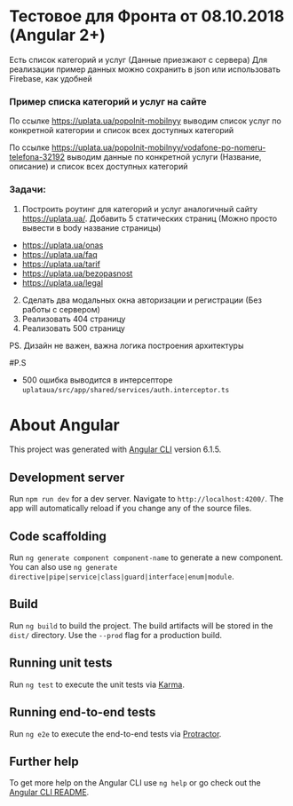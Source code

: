 # Тестовое для Фронта от 08.10.2018 (Angular 2+)

Есть список категорий и услуг (Данные приезжают с сервера)
Для реализации пример данных можно сохранить в json или использовать Firebase, как удобней

### Пример списка категорий и услуг на сайте
По ссылке https://uplata.ua/popolnit-mobilnyy  выводим список услуг по конкретной категории и список всех доступных категорий

По ссылке https://uplata.ua/popolnit-mobilnyy/vodafone-po-nomeru-telefona-32192 выводим данные по конкретной услуги (Название, описание) и список всех доступных категорий

### Задачи:

1. Построить роутинг для категорий и услуг аналогичный сайту https://uplata.ua/. Добавить 5 статических страниц (Можно просто вывести в body название страницы)
- https://uplata.ua/onas
- https://uplata.ua/faq
- https://uplata.ua/tarif
- https://uplata.ua/bezopasnost
- https://uplata.ua/legal

2. Сделать два модальных окна авторизации и регистрации (Без работы с сервером)
3. Реализовать 404 страницу
4. Реализовать 500 страницу

PS. Дизайн не важен, важна логика построения архитектуры

#P.S
- 500 ошибка выводится в интерсепторе `uplataua/src/app/shared/services/auth.interceptor.ts`

# About Angular

This project was generated with [Angular CLI](https://github.com/angular/angular-cli) version 6.1.5.

## Development server

Run `npm run dev` for a dev server. Navigate to `http://localhost:4200/`. The app will automatically reload if you change any of the source files.

## Code scaffolding

Run `ng generate component component-name` to generate a new component. You can also use `ng generate directive|pipe|service|class|guard|interface|enum|module`.

## Build

Run `ng build` to build the project. The build artifacts will be stored in the `dist/` directory. Use the `--prod` flag for a production build.

## Running unit tests

Run `ng test` to execute the unit tests via [Karma](https://karma-runner.github.io).

## Running end-to-end tests

Run `ng e2e` to execute the end-to-end tests via [Protractor](http://www.protractortest.org/).

## Further help

To get more help on the Angular CLI use `ng help` or go check out the [Angular CLI README](https://github.com/angular/angular-cli/blob/master/README.md).
